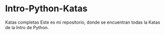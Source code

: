 # Intro-Python-Katas
Katas completas 
Este es mi repositorio, donde se encuentran todas la Katas de la Intro de Python.
